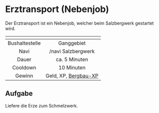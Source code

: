 # Erztransport (Nebenjob)
Der Erztransport ist ein Nebenjob, welcher beim Salzbergwerk gestartet wird.

| <!-- --> | <!-- --> |
| :-: | :-: |
| Bushaltestelle | Ganggebiet |
| Navi | /navi Salzbergwerk |
| Dauer | ca. 5 Minuten |
| Cooldown | 10 Minuten |
| Gewinn | Geld, XP, [Bergbau-XP](../..//pages/Skills/bergbau.md) |

## Aufgabe
Liefere die Erze zum Schmelzwerk.
